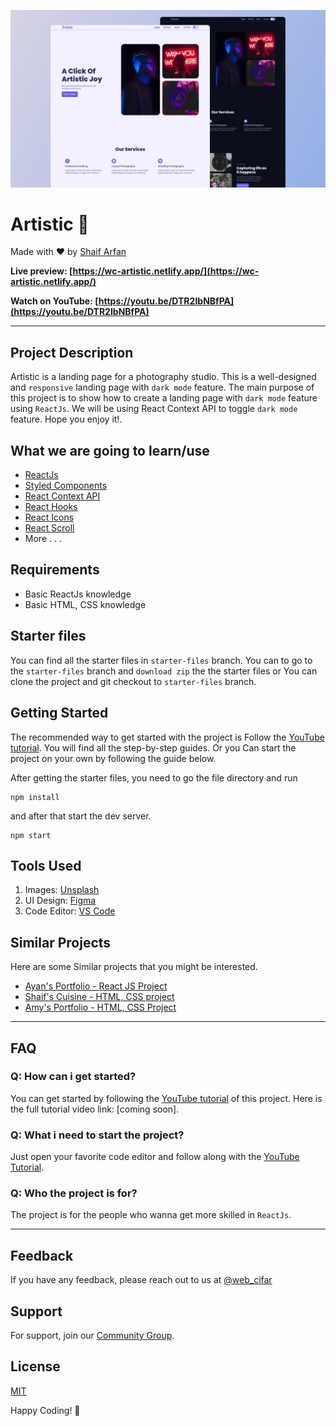![](./readmeImg/banner.png)

# Artistic 📸

Made with ❤️ by [Shaif Arfan](http://instagram.com/shaifarfan08/)

**Live preview: [https://wc-artistic.netlify.app/](https://wc-artistic.netlify.app/)**

**Watch on YouTube: [https://youtu.be/DTR2IbNBfPA](https://youtu.be/DTR2IbNBfPA)**

---

## Project Description

Artistic is a landing page for a photography studio. This is a well-designed and `responsive` landing page with `dark mode` feature. The main purpose of this project is to show how to create a landing page with `dark mode` feature using `ReactJs`.
We will be using React Context API to toggle `dark mode` feature. Hope you enjoy it!.

## What we are going to learn/use

- [ReactJs](https://reactjs.org/)
- [Styled Components](https://styled-components.com/)
- [React Context API](https://reactjs.org/docs/context.html)
- [React Hooks](https://reactjs.org/docs/hooks-intro.html)
- [React Icons](https://www.npmjs.com/package/react-icons)
- [React Scroll](https://www.npmjs.com/package/react-scroll)
- More . . .

## Requirements

- Basic ReactJs knowledge
- Basic HTML, CSS knowledge

## Starter files

You can find all the starter files in `starter-files` branch. You can to go to the `starter-files` branch and `download zip` the the starter files or You can clone the project and git checkout to `starter-files` branch.

## Getting Started

The recommended way to get started with the project is Follow the [YouTube tutorial](https://youtu.be/DTR2IbNBfPA). You will find all the step-by-step guides. Or you Can start the project on your own by following the guide below.

After getting the starter files, you need to go the file directory and run

```shell
npm install
```

and after that start the dev server.

```shell
npm start
```

## Tools Used

1. Images: [Unsplash](https://unsplash.com/)
1. UI Design: [Figma](https://www.figma.com/)
1. Code Editor: [VS Code](https://code.visualstudio.com/)

## Similar Projects

Here are some Similar projects that you might be interested.

- [Ayan's Portfolio - React JS Project](https://github.com/ShaifArfan/AYANs-portfolio)
- [Shaif's Cuisine - HTML, CSS project](https://github.com/ShaifArfan/shaif-s-cuisine)
- [Amy's Portfolio - HTML, CSS Project](https://github.com/ShaifArfan/AMYs-Portfolio)

---

## FAQ

### Q: How can i get started?

You can get started by following the [YouTube tutorial](https://youtu.be/DTR2IbNBfPA) of this project. Here is the full tutorial video link: [coming soon].

### Q: What i need to start the project?

Just open your favorite code editor and follow along with the [YouTube Tutorial](https://youtu.be/DTR2IbNBfPA).

### Q: Who the project is for?

The project is for the people who wanna get more skilled in `ReactJs`.

---

## Feedback

If you have any feedback, please reach out to us at [@web_cifar](http://instagram.com/web_cifar)

## Support

For support, join our [Community Group](http://facebook.com/groups/webcifar).

## License

[MIT](https://choosealicense.com/licenses/mit/)

Happy Coding! 🚀
